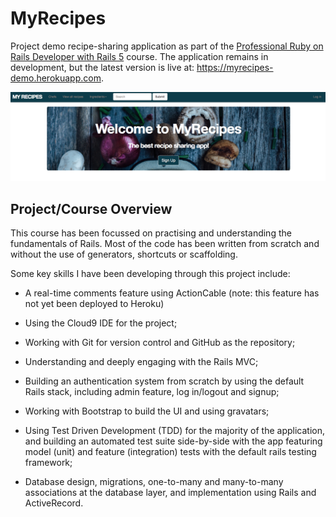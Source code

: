 
# MyRecipes

Project demo recipe-sharing application as part of the <a href="https://www.udemy.com/pro-ruby-on-rails-rails5">Professional Ruby on Rails Developer with Rails 5</a> course. The application remains in development, but the latest version is live at: https://myrecipes-demo.herokuapp.com.

<img src="https://raw.githubusercontent.com/tagma-1/myrecipes/master/MyRecipes.png?token=AeUNypSEJJOywIMClILEIQTBhlnOSs8Oks5aHnsfwA%3D%3D">

## Project/Course Overview

This course has been focussed on practising and understanding the fundamentals of Rails. Most of the code has been written from scratch and without the use of generators, shortcuts or scaffolding. 

Some key skills I have been developing through this project include:

- A real-time comments feature using ActionCable (note: this feature has not yet been deployed to Heroku)

- Using the Cloud9 IDE for the project;

- Working with Git for version control and GitHub as the repository;

- Understanding and deeply engaging with the Rails MVC;

- Building an authentication system from scratch by using the default Rails stack, including admin feature, log in/logout and signup;

- Working with Bootstrap to build the UI and using gravatars;

- Using Test Driven Development (TDD) for the majority of the application, and building an automated test suite side-by-side with the app featuring model (unit) and feature (integration) tests with the default rails testing framework;

- Database design, migrations, one-to-many and many-to-many associations at the database layer, and implementation using Rails and ActiveRecord.
